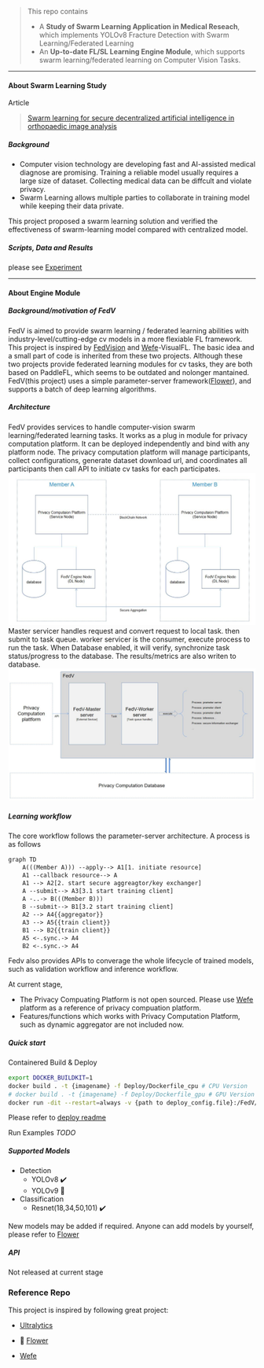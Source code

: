 >This repo contains
>- A **Study of Swarm Learning Application in Medical Reseach**, which implements YOLOv8 Fracture Detection with Swarm Learning/Federated Learning
>- An **Up-to-date FL/SL Learning Engine Module**, which supports swarm learning/federated learning on Computer Vision Tasks.
___
#### About Swarm Learning Study

Article 
> [Swarm learning for secure decentralized artificial intelligence in orthopaedic image analysis]()

##### Background
- Computer vision technology are developing fast and AI-assisted medical diagnose are promising. Training a reliable model usually requires a large size of dataset. Collecting medical data can be diffcult and violate privacy.
- Swarm Learning allows multiple parties to collaborate in training model while keeping their data private.

This project proposed a swarm learning solution and verified the effectiveness of swarm-learning model compared with centralized model.
##### Scripts, Data and Results
please see [Experiment](./Experiment/)

___
#### About Engine Module 

##### Background/motivation of FedV
FedV is aimed to provide swarm learning / federated learning abilities with industry-level/cutting-edge cv models in a more flexiable FL framework.
This project is inspired by  [FedVision](https://github.com/FederatedAI/FedVision) and [Wefe](https://github.com/tianmiantech/WeFe)-VisualFL. The basic idea and a small part of code is inherited from these two projects. Although these two projects provide federated learning modules for cv tasks, they are both based on PaddleFL, which seems to be outdated and nolonger mantained. FedV(this project) uses a simple parameter-server framework([Flower]((https://github.com/adap/flower))), and supports a batch of deep learning algorithms.
##### Architecture
FedV provides services to handle computer-vision swarm learning/federated learning tasks. It works as a plug in module for privacy computation platform. It can be deployed independently and bind with any platform node. The privacy computation platform will manage participants, collect configurations, generate dataset download url, and coordinates all participants then call API to initiate cv tasks for each participates. 
![arch](./VisualFederated/arch2.JPG)
Master servicer handles request and convert request to local task. then submit to task queue. worker servicer is the consumer, execute process to run the task. When Database enabled, it will verify, synchronize task status/progress to the database. The results/metrics are also writen to database.
![arch](./VisualFederated/arch.JPG)

##### Learning workflow
The core workflow follows the parameter-server architecture.
A process is as follows
```mermaid
graph TD
    A(((Member A))) --apply--> A1[1. initiate resource]
    A1 --callback resource--> A
    A1 --> A2[2. start secure aggreagtor/key exchanger]
    A --submit--> A3[3.1 start training client]
    A -..-> B(((Member B)))
    B --submit--> B1[3.2 start training client]
    A2 --> A4{{aggregator}}
    A3 --> A5{{train client}}
    B1 --> B2{{train client}}
    A5 <-.sync.-> A4
    B2 <-.sync.-> A4
```


Fedv also provides APIs to converage the whole lifecycle of trained models, such as validation workflow and inference workflow.

At current stage,
- The Privacy Compuating Platform is not open sourced. Please use [Wefe](https://github.com/tianmiantech/WeFe) platform as a reference of privacy compuation platform.
- Features/functions which works with Privacy Computation Platform, such as dynamic aggregator are not included now.



##### Quick start
Containered Build & Deploy
```bash
export DOCKER_BUILDKIT=1
docker build . -t {imagename} -f Deploy/Dockerfile_cpu # CPU Version
# docker build . -t {imagename} -f Deploy/Dockerfile_gpu # GPU Version
docker run -dit --restart=always -v {path to deploy_config.file}:/FedV/deploy_config.yml -v {path to db_config.file}:/FedV/config.properties --network=host --name FedV-Service {imagename}
```
Please refer to [deploy readme](./VisualFederated/Deploy/README.md)

Run Examples *TODO*

##### Supported Models
- Detection
    - YOLOv8 :heavy_check_mark:
    - YOLOv9 :construction:
- Classification
    - Resnet(18,34,50,101) :heavy_check_mark:

New models may be added if required.
Anyone can add models by yourself, please refer to [Flower](https://github.com/adap/flower)

##### API
Not released at current stage

### Reference Repo
This project is inspired by following great project:

- [Ultralytics](https://github.com/ultralytics/ultralytics)

- :cherry_blossom: [Flower](https://github.com/adap/flower)

- [Wefe](https://github.com/tianmiantech/WeFe)
